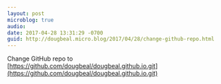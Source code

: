 ```yaml
---
layout: post
microblog: true
audio: 
date: 2017-04-28 13:31:29 -0700
guid: http://dougbeal.micro.blog/2017/04/28/change-github-repo.html
---
```

Change GitHub repo to [https://github.com/dougbeal/dougbeal.github.io.git](https://github.com/dougbeal/dougbeal.github.io.git)
